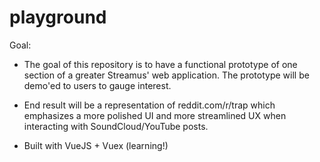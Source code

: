 # playground

Goal:

- The goal of this repository is to have a functional prototype of one section of a greater Streamus' web application. The prototype will be demo'ed to users to gauge interest.

- End result will be a representation of reddit.com/r/trap which emphasizes a more polished UI and more streamlined UX when interacting with SoundCloud/YouTube posts.

- Built with VueJS + Vuex (learning!)
